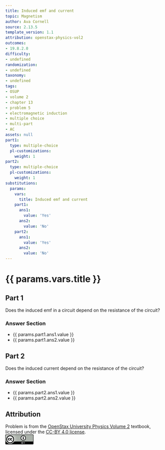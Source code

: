 ```yaml
---
title: Induced emf and current
topic: Magnetism
author: Ava Cornell
source: 2.13.5
template_version: 1.1
attribution: openstax-physics-vol2
outcomes:
- 19.8.2.0
difficulty:
- undefined
randomization:
- undefined
taxonomy:
- undefined
tags:
- OSUP
- volume 2
- chapter 13
- problem 5
- electromagnetic induction
- multiple choice
- multi-part
- AC
assets: null
part1:
  type: multiple-choice
  pl-customizations:
    weight: 1
part2:
  type: multiple-choice
  pl-customizations:
    weight: 1
substitutions:
  params:
    vars:
      title: Induced emf and current
    part1:
      ans1:
        value: 'Yes'
      ans2:
        value: 'No'
    part2:
      ans1:
        value: 'Yes'
      ans2:
        value: 'No'
---
```

# {{ params.vars.title }}

## Part 1

Does the induced emf in a circuit depend on the resistance of the circuit?

### Answer Section

- {{ params.part1.ans1.value }}
- {{ params.part1.ans2.value }}

## Part 2

Does the induced current depend on the resistance of the circuit?

### Answer Section

- {{ params.part2.ans1.value }}
- {{ params.part2.ans2.value }}

## Attribution

Problem is from the [OpenStax University Physics Volume 2](https://openstax.org/details/books/university-physics-volume-2) textbook, licensed under the [CC-BY 4.0 license](https://creativecommons.org/licenses/by/4.0/).<br>![Image representing the Creative Commons 4.0 BY license.](https://raw.githubusercontent.com/firasm/bits/master/by.png)